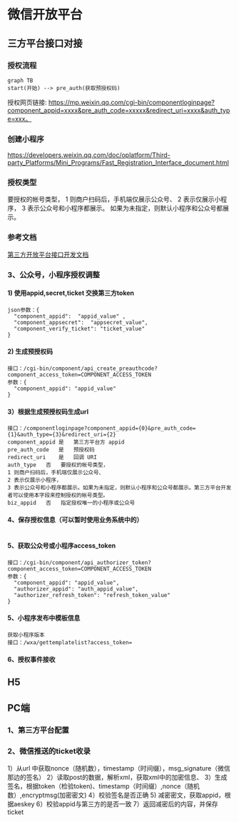 # 微信开放平台
## 三方平台接口对接

### 授权流程

```mermaid
graph TB
start(开始) --> pre_auth(获取预授权码)

```
授权网页链接:
https://mp.weixin.qq.com/cgi-bin/componentloginpage?component_appid=xxxx&pre_auth_code=xxxxx&redirect_uri=xxxx&auth_type=xxx。

### 创建小程序

https://developers.weixin.qq.com/doc/oplatform/Third-party_Platforms/Mini_Programs/Fast_Registration_Interface_document.html

### 授权类型

要授权的帐号类型， 
1 则商户扫码后，手机端仅展示公众号、
2 表示仅展示小程序，
3 表示公众号和小程序都展示。
如果为未指定，则默认小程序和公众号都展示。

### 参考文档

[第三方开放平台接口开发文档](https://developers.weixin.qq.com/doc/oplatform/Third-party_Platforms/Authorization_Process_Technical_Description.html)

### 3、公众号，小程序授权调整

#### 1) 使用appid,secret,ticket 交换第三方token 
```接口：/cgi-bin/component/api_component_token
json参数：{
  "component_appid":  "appid_value" ,
  "component_appsecret":  "appsecret_value",
  "component_verify_ticket": "ticket_value"
}
```
#### 2) 生成预授权码
```
接口：/cgi-bin/component/api_create_preauthcode?component_access_token=COMPONENT_ACCESS_TOKEN
参数：{
  "component_appid": "appid_value" 
}
```
#### 3）根据生成预授权码生成url
```
接口：/componentloginpage?component_appid={0}&pre_auth_code={1}&auth_type={3}&redirect_uri={2}
component_appid	是	第三方平台方 appid
pre_auth_code	是	预授权码
redirect_uri	是	回调 URI
auth_type	否	要授权的帐号类型， 
1 则商户扫码后，手机端仅展示公众号、
2 表示仅展示小程序，
3 表示公众号和小程序都展示。如果为未指定，则默认小程序和公众号都展示。第三方平台开发者可以使用本字段来控制授权的帐号类型。
biz_appid	否	指定授权唯一的小程序或公众号

```
#### 4、保存授权信息（可以暂时使用业务系统中的）
```
```
#### 5、获取公众号或小程序access_token
```
接口：/cgi-bin/component/api_authorizer_token?component_access_token=COMPONENT_ACCESS_TOKEN
参数：{
  "component_appid": "appid_value",
  "authorizer_appid": "auth_appid_value",
  "authorizer_refresh_token": "refresh_token_value"
}
```
#### 5、小程序发布中模板信息
```
获取小程序版本
接口：/wxa/gettemplatelist?access_token=
```
#### 6、授权事件接收

## H5


## PC端

### 1、第三方平台配置

### 2、微信推送的ticket收录

1）从url 中获取nonce（随机数），timestamp（时间缀），msg_signature（微信那边的签名）
2）读取post的数据，解析xml，获取xml中的加密信息、
3）生成签名，根据token（检验token)、timestamp（时间缀）,nonce（随机数）,encryptmsg(加密密文)
4）校验签名是否正确
5) 减密密文，获取appid，根据aeskey
6）校验appid与第三方的是否一致
7）返回减密后的内容，并保存ticket

